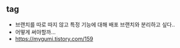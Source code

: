 ## tag
- 브랜치를 따로 따지 않고 특정 기능에 대해 배포 브랜치와 분리하고 싶다.. 
- 어떻게 써야할까... 
- https://mygumi.tistory.com/159 
  
  

